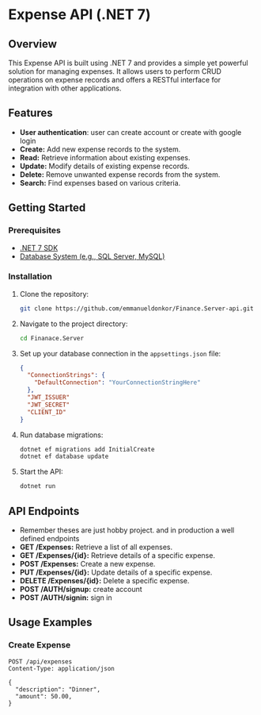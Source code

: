 # Expense API (.NET 7)

## Overview

This Expense API is built using .NET 7 and provides a simple yet powerful solution for managing expenses. It allows users to perform CRUD operations on expense records and offers a RESTful interface for integration with other applications.

## Features
- **User authentication**: user can create account or create with google login
- **Create:** Add new expense records to the system.
- **Read:** Retrieve information about existing expenses.
- **Update:** Modify details of existing expense records.
- **Delete:** Remove unwanted expense records from the system.
- **Search:** Find expenses based on various criteria.

## Getting Started

### Prerequisites

- [.NET 7 SDK](https://dotnet.microsoft.com/download/dotnet/7.0)
- [Database System (e.g., SQL Server, MySQL)](https://docs.microsoft.com/en-us/ef/core/providers/)

### Installation

1. Clone the repository:

    ```bash
    git clone https://github.com/emmanueldonkor/Finance.Server-api.git
    ```

2. Navigate to the project directory:

    ```bash
    cd Finanace.Server
    ```

3. Set up your database connection in the `appsettings.json` file:

    ```json
    {
      "ConnectionStrings": {
        "DefaultConnection": "YourConnectionStringHere"
      },
      "JWT_ISSUER"
      "JWT_SECRET"
      "CLIENT_ID"
    }
    ```

4. Run database migrations:

    ```bash
    dotnet ef migrations add InitialCreate
    dotnet ef database update
    ```

5. Start the API:

    ```bash
    dotnet run
    ```

## API Endpoints
- Remember theses are just hobby project. and in production a well defined endpoints 
- **GET /Expenses:** Retrieve a list of all expenses.
- **GET /Expenses/{id}:** Retrieve details of a specific expense.
- **POST /Expenses:** Create a new expense.
- **PUT /Expenses/{id}:** Update details of a specific expense.
- **DELETE /Expenses/{id}:** Delete a specific expense.
- **POST /AUTH/signup:**  create account
- **POST /AUTH/signin:** sign in

## Usage Examples

### Create Expense

```http
POST /api/expenses
Content-Type: application/json

{
  "description": "Dinner",
  "amount": 50.00,
}
